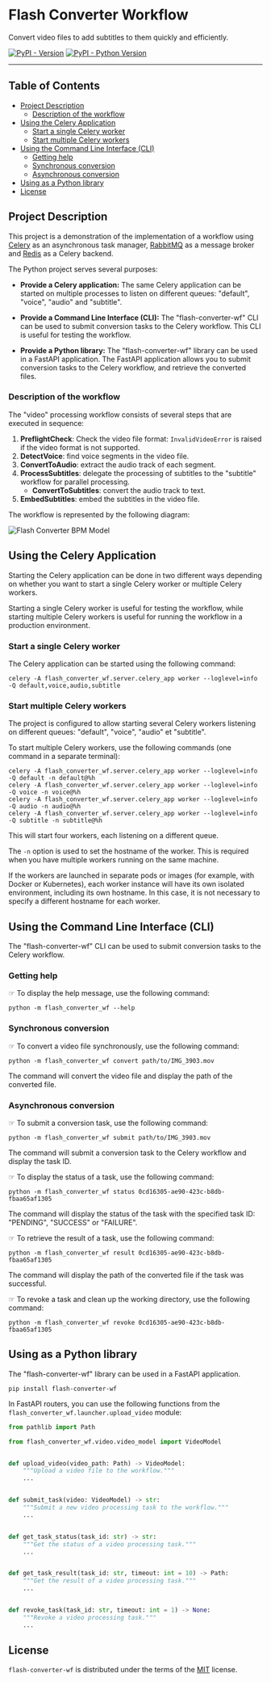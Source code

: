 # Flash Converter Workflow

Convert video files to add subtitles to them quickly and efficiently.

[![PyPI - Version](https://img.shields.io/pypi/v/flash-converter-wf.svg)](https://pypi.org/project/flash-converter-wf)
[![PyPI - Python Version](https://img.shields.io/pypi/pyversions/flash-converter-wf.svg)](https://pypi.org/project/flash-converter-wf)

-----

## Table of Contents

- [Project Description](#project-description)
    - [Description of the workflow](#description-of-the-workflow)
- [Using the Celery Application](#using-the-celery-application)
    - [Start a single Celery worker](#start-a-single-celery-worker)
    - [Start multiple Celery workers](#start-multiple-celery-workers)
- [Using the Command Line Interface (CLI)](#using-the-command-line-interface-cli)
    - [Getting help](#getting-help)
    - [Synchronous conversion](#synchronous-conversion)
    - [Asynchronous conversion](#asynchronous-conversion)
- [Using as a Python library](#using-as-a-python-library)
- [License](#license)

## Project Description

This project is a demonstration of the implementation of a workflow using [Celery][celery] as an
asynchronous task manager, [RabbitMQ][rabbitmq] as a message broker and [Redis][redis] as a Celery backend.

The Python project serves several purposes:

- **Provide a Celery application:**
  The same Celery application can be started on multiple processes to listen on different queues:
  "default", "voice", "audio" and "subtitle".

- **Provide a Command Line Interface (CLI):**
  The "flash-converter-wf" CLI can be used to submit conversion tasks to the Celery workflow.
  This CLI is useful for testing the workflow.

- **Provide a Python library:**
  The "flash-converter-wf" library can be used in a FastAPI application.
  The FastAPI application allows you to submit conversion tasks to the Celery workflow,
  and retrieve the converted files.

[celery]: http://www.celeryproject.org/

[rabbitmq]: https://www.rabbitmq.com/

[redis]: https://redis.io/

### Description of the workflow

The "video" processing workflow consists of several steps that are executed in sequence:

1. **PreflightCheck**: Check the video file format: `InvalidVideoError` is raised if the video format is not supported.
2. **DetectVoice**: find voice segments in the video file.
3. **ConvertToAudio**: extract the audio track of each segment.
4. **ProcessSubtitles**: delegate the processing of subtitles to the "subtitle" workflow for parallel processing.
    - **ConvertToSubtitles**: convert the audio track to text.
5. **EmbedSubtitles**: embed the subtitles in the video file.

The workflow is represented by the following diagram:

![Flash Converter BPM Model](docs/img/flash-converter-BPM.svg)

## Using the Celery Application

Starting the Celery application can be done in two different ways depending on whether you
want to start a single Celery worker or multiple Celery workers.

Starting a single Celery worker is useful for testing the workflow, while starting multiple
Celery workers is useful for running the workflow in a production environment.

### Start a single Celery worker

The Celery application can be started using the following command:

```shell
celery -A flash_converter_wf.server.celery_app worker --loglevel=info -Q default,voice,audio,subtitle
```

### Start multiple Celery workers

The project is configured to allow starting several Celery workers listening on different queues:
"default", "voice", "audio" et "subtitle".

To start multiple Celery workers, use the following commands (one command in a separate terminal):

```shell
celery -A flash_converter_wf.server.celery_app worker --loglevel=info -Q default -n default@%h
celery -A flash_converter_wf.server.celery_app worker --loglevel=info -Q voice -n voice@%h
celery -A flash_converter_wf.server.celery_app worker --loglevel=info -Q audio -n audio@%h
celery -A flash_converter_wf.server.celery_app worker --loglevel=info -Q subtitle -n subtitle@%h
```

This will start four workers, each listening on a different queue.

The ``-n`` option is used to set the hostname of the worker.
This is required when you have multiple workers running on the same machine.

If the workers are launched in separate pods or images (for example, with Docker or Kubernetes),
each worker instance will have its own isolated environment, including its own hostname.
In this case, it is not necessary to specify a different hostname for each worker.

## Using the Command Line Interface (CLI)

The "flash-converter-wf" CLI can be used to submit conversion tasks to the Celery workflow.

### Getting help

☞ To display the help message, use the following command:

```shell
python -m flash_converter_wf --help
```

### Synchronous conversion

☞ To convert a video file synchronously, use the following command:

```shell
python -m flash_converter_wf convert path/to/IMG_3903.mov
```

The command will convert the video file and display the path of the converted file.

### Asynchronous conversion

☞ To submit a conversion task, use the following command:

```shell
python -m flash_converter_wf submit path/to/IMG_3903.mov
```

The command will submit a conversion task to the Celery workflow and display the task ID.

☞ To display the status of a task, use the following command:

```shell
python -m flash_converter_wf status 0cd16305-ae90-423c-b8db-fbaa65af1305
```

The command will display the status of the task with the specified task ID: "PENDING", "SUCCESS" or "FAILURE".

☞ To retrieve the result of a task, use the following command:

```shell
python -m flash_converter_wf result 0cd16305-ae90-423c-b8db-fbaa65af1305
```

The command will display the path of the converted file if the task was successful.

☞ To revoke a task and clean up the working directory, use the following command:

```shell
python -m flash_converter_wf revoke 0cd16305-ae90-423c-b8db-fbaa65af1305
```

## Using as a Python library

The "flash-converter-wf" library can be used in a FastAPI application.

```shell
pip install flash-converter-wf
```

In FastAPI routers, you can use the following functions from the `flash_converter_wf.launcher.upload_video` module:

```python
from pathlib import Path

from flash_converter_wf.video.video_model import VideoModel


def upload_video(video_path: Path) -> VideoModel:
    """Upload a video file to the workflow."""
    ...


def submit_task(video: VideoModel) -> str:
    """Submit a new video processing task to the workflow."""
    ...


def get_task_status(task_id: str) -> str:
    """Get the status of a video processing task."""
    ...


def get_task_result(task_id: str, timeout: int = 10) -> Path:
    """Get the result of a video processing task."""
    ...


def revoke_task(task_id: str, timeout: int = 1) -> None:
    """Revoke a video processing task."""
    ...
```

## License

`flash-converter-wf` is distributed under the terms of the [MIT](https://spdx.org/licenses/MIT.html) license.
